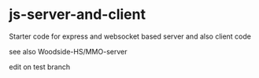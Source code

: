 # js-server-and-client

Starter code for express and websocket based server and also client code

see also Woodside-HS/MMO-server

edit on test branch
